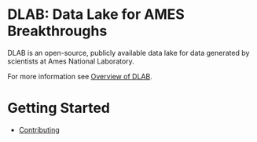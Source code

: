 # DLAB: Data Lake for AMES Breakthroughs

DLAB is an open-source, publicly available data lake for data generated by
scientists at Ames National Laboratory.

For more information see 
[Overview of DLAB](https://ames-dlab.github.io/documentation/overview/).

# Getting Started

- [Contributing](/.github/CONTRIBUTING.md)
